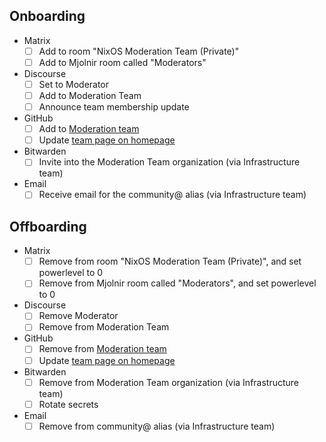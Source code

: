 ## Onboarding

- Matrix
  - [ ] Add to room "NixOS Moderation Team (Private)"
  - [ ] Add to Mjolnir room called "Moderators"
- Discourse
  - [ ] Set to Moderator
  - [ ] Add to Moderation Team
  - [ ] Announce team membership update
- GitHub
  - [ ] Add to [Moderation team](https://github.com/orgs/NixOS/teams/moderation)
  - [ ] Update [team page on homepage](https://github.com/NixOS/nixos-homepage/blob/master/community/teams/moderation.tt)
- Bitwarden
  - [ ] Invite into the Moderation Team organization (via Infrastructure team)
- Email
  - [ ] Receive email for the community@ alias (via Infrastructure team)

## Offboarding

- Matrix
  - [ ] Remove from room "NixOS Moderation Team (Private)", and set powerlevel to 0
  - [ ] Remove from Mjolnir room called "Moderators", and set powerlevel to 0
- Discourse
  - [ ] Remove Moderator
  - [ ] Remove from Moderation Team
- GitHub
  - [ ] Remove from [Moderation team](https://github.com/orgs/NixOS/teams/moderation)
  - [ ] Update [team page on homepage](https://github.com/NixOS/nixos-homepage/blob/master/community/teams/moderation.tt)
- Bitwarden
  - [ ] Remove from Moderation Team organization (via Infrastructure team)
  - [ ] Rotate secrets
- Email
  - [ ] Remove from community@ alias (via Infrastructure team)
